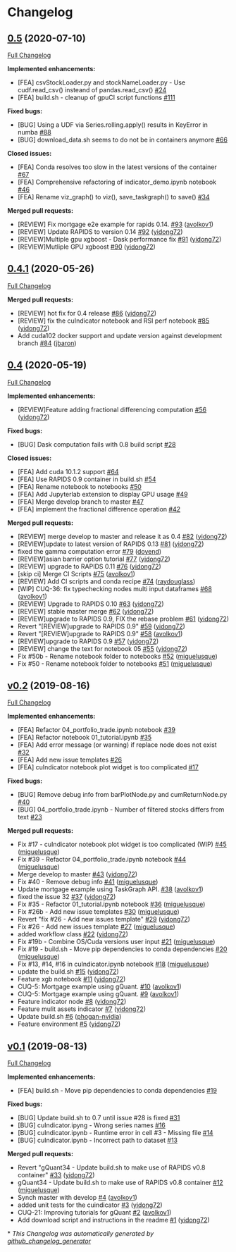 # Changelog

## [0.5](https://github.com/rapidsai/gQuant/tree/0.5) (2020-07-10)

[Full Changelog](https://github.com/rapidsai/gQuant/compare/0.4.1...0.5)

**Implemented enhancements:**

- \[FEA\] csvStockLoader.py and stockNameLoader.py - Use cudf.read\_csv\(\) insteand of pandas.read\_csv\(\) [\#24](https://github.com/rapidsai/gQuant/issues/24)
- \[FEA]  build.sh - cleanup of gpuCI script functions [\#111](https://github.com/rapidsai/gQuant/pull/111)

**Fixed bugs:**

- \[BUG\] Using a UDF via Series.rolling.apply\(\) results in KeyError in numba [\#88](https://github.com/rapidsai/gQuant/issues/88)
- \[BUG\] download\_data.sh seems to do not be in containers anymore [\#66](https://github.com/rapidsai/gQuant/issues/66)

**Closed issues:**

- \[FEA\] Conda resolves too slow in the latest versions of the container [\#67](https://github.com/rapidsai/gQuant/issues/67)
- \[FEA\] Comprehensive refactoring of indicator\_demo.ipynb notebook [\#46](https://github.com/rapidsai/gQuant/issues/46)
- \[FEA\] Rename viz\_graph\(\) to viz\(\), save\_taskgraph\(\) to save\(\) [\#34](https://github.com/rapidsai/gQuant/issues/34)

**Merged pull requests:**

- \[REVIEW\] Fix mortgage e2e example for rapids 0.14. [\#93](https://github.com/rapidsai/gQuant/pull/93) ([avolkov1](https://github.com/avolkov1))
- \[REVIEW\] Update RAPIDS to version 0.14 [\#92](https://github.com/rapidsai/gQuant/pull/92) ([yidong72](https://github.com/yidong72))
- \[REVIEW\]Multiple gpu xgboost - Dask performance fix [\#91](https://github.com/rapidsai/gQuant/pull/91) ([yidong72](https://github.com/yidong72))
- \[REVIEW\]Mutliple GPU xgboost [\#90](https://github.com/rapidsai/gQuant/pull/90) ([yidong72](https://github.com/yidong72))

## [0.4.1](https://github.com/rapidsai/gQuant/tree/0.4.1) (2020-05-26)

[Full Changelog](https://github.com/rapidsai/gQuant/compare/0.4...0.4.1)

**Merged pull requests:**

- \[REVIEW\] hot fix for 0.4 release [\#86](https://github.com/rapidsai/gQuant/pull/86) ([yidong72](https://github.com/yidong72))
- \[REVIEW\] fix the cuIndicator notebook and RSI perf notebook [\#85](https://github.com/rapidsai/gQuant/pull/85) ([yidong72](https://github.com/yidong72))
- Add cuda102 docker support and update version against development branch [\#84](https://github.com/rapidsai/gQuant/pull/84) ([jbaron](https://github.com/jbaron))

## [0.4](https://github.com/rapidsai/gQuant/tree/0.4) (2020-05-19)

[Full Changelog](https://github.com/rapidsai/gQuant/compare/v0.2...0.4)

**Implemented enhancements:**

- \[REVIEW\]Feature adding fractional differencing computation [\#56](https://github.com/rapidsai/gQuant/pull/56) ([yidong72](https://github.com/yidong72))

**Fixed bugs:**

- \[BUG\] Dask computation fails with 0.8 build script [\#28](https://github.com/rapidsai/gQuant/issues/28)

**Closed issues:**

- \[FEA\] Add cuda 10.1.2 support [\#64](https://github.com/rapidsai/gQuant/issues/64)
- \[FEA\] Use RAPIDS 0.9 container in build.sh [\#54](https://github.com/rapidsai/gQuant/issues/54)
- \[FEA\] Rename notebook to notebooks [\#50](https://github.com/rapidsai/gQuant/issues/50)
- \[FEA\] Add Jupyterlab extension to display GPU usage [\#49](https://github.com/rapidsai/gQuant/issues/49)
- \[FEA\] Merge develop branch to master [\#47](https://github.com/rapidsai/gQuant/issues/47)
- \[FEA\] implement the fractional difference operation [\#42](https://github.com/rapidsai/gQuant/issues/42)

**Merged pull requests:**

- \[REVIEW\] merge develop to master and release it as 0.4 [\#82](https://github.com/rapidsai/gQuant/pull/82) ([yidong72](https://github.com/yidong72))
- \[REVIEW\]update to latest version of RAPIDS 0.13 [\#81](https://github.com/rapidsai/gQuant/pull/81) ([yidong72](https://github.com/yidong72))
- fixed the gamma computation error [\#79](https://github.com/rapidsai/gQuant/pull/79) ([doyend](https://github.com/doyend))
- \[REVIEW\]asian barrier option  tutorial [\#77](https://github.com/rapidsai/gQuant/pull/77) ([yidong72](https://github.com/yidong72))
- \[REVIEW\] upgrade to RAPIDS 0.11 [\#76](https://github.com/rapidsai/gQuant/pull/76) ([yidong72](https://github.com/yidong72))
- \[skip ci\] Merge CI Scripts [\#75](https://github.com/rapidsai/gQuant/pull/75) ([avolkov1](https://github.com/avolkov1))
- \[REVIEW\] Add CI scripts and conda recipe [\#74](https://github.com/rapidsai/gQuant/pull/74) ([raydouglass](https://github.com/raydouglass))
- \[WIP\] CUQ-36: fix typechecking nodes multi input dataframes [\#68](https://github.com/rapidsai/gQuant/pull/68) ([avolkov1](https://github.com/avolkov1))
- \[REVIEW\] Upgrade to RAPIDS 0.10 [\#63](https://github.com/rapidsai/gQuant/pull/63) ([yidong72](https://github.com/yidong72))
- \[REVIEW\] stable master merge [\#62](https://github.com/rapidsai/gQuant/pull/62) ([yidong72](https://github.com/yidong72))
- \[REVIEW\]upgrade to RAPIDS 0.9, FIX the rebase problem [\#61](https://github.com/rapidsai/gQuant/pull/61) ([yidong72](https://github.com/yidong72))
- Revert "\[REVIEW\]upgrade to RAPIDS 0.9" [\#59](https://github.com/rapidsai/gQuant/pull/59) ([yidong72](https://github.com/yidong72))
- Revert "\[REVIEW\]upgrade to RAPIDS 0.9" [\#58](https://github.com/rapidsai/gQuant/pull/58) ([avolkov1](https://github.com/avolkov1))
- \[REVIEW\]upgrade to RAPIDS 0.9 [\#57](https://github.com/rapidsai/gQuant/pull/57) ([yidong72](https://github.com/yidong72))
- \[REVIEW\] change the text for notebook 05 [\#55](https://github.com/rapidsai/gQuant/pull/55) ([yidong72](https://github.com/yidong72))
- Fix \#50b - Rename notebook folder to notebooks [\#52](https://github.com/rapidsai/gQuant/pull/52) ([miguelusque](https://github.com/miguelusque))
- Fix \#50 - Rename notebook folder to notebooks [\#51](https://github.com/rapidsai/gQuant/pull/51) ([miguelusque](https://github.com/miguelusque))

## [v0.2](https://github.com/rapidsai/gQuant/tree/v0.2) (2019-08-16)

[Full Changelog](https://github.com/rapidsai/gQuant/compare/v0.1...v0.2)

**Implemented enhancements:**

- \[FEA\] Refactor 04\_portfolio\_trade.ipynb notebook [\#39](https://github.com/rapidsai/gQuant/issues/39)
- \[FEA\] Refactor notebook 01\_tutorial.ipynb [\#35](https://github.com/rapidsai/gQuant/issues/35)
- \[FEA\] Add error message \(or warning\) if replace node does not exist [\#32](https://github.com/rapidsai/gQuant/issues/32)
- \[FEA\] Add new issue templates [\#26](https://github.com/rapidsai/gQuant/issues/26)
- \[FEA\] cuIndicator notebook plot widget is too complicated [\#17](https://github.com/rapidsai/gQuant/issues/17)

**Fixed bugs:**

- \[BUG\] Remove debug info from barPlotNode.py and cumReturnNode.py [\#40](https://github.com/rapidsai/gQuant/issues/40)
- \[BUG\] 04\_portfolio\_trade.ipynb - Number of filtered stocks differs from text [\#23](https://github.com/rapidsai/gQuant/issues/23)

**Merged pull requests:**

- Fix \#17 - cuIndicator notebook plot widget is too complicated \(WIP\) [\#45](https://github.com/rapidsai/gQuant/pull/45) ([miguelusque](https://github.com/miguelusque))
- Fix \#39 - Refactor 04\_portfolio\_trade.ipynb notebook [\#44](https://github.com/rapidsai/gQuant/pull/44) ([miguelusque](https://github.com/miguelusque))
- Merge develop to master [\#43](https://github.com/rapidsai/gQuant/pull/43) ([yidong72](https://github.com/yidong72))
- Fix \#40 - Remove debug info [\#41](https://github.com/rapidsai/gQuant/pull/41) ([miguelusque](https://github.com/miguelusque))
- Update mortgage example using TaskGraph API. [\#38](https://github.com/rapidsai/gQuant/pull/38) ([avolkov1](https://github.com/avolkov1))
- fixed the issue 32 [\#37](https://github.com/rapidsai/gQuant/pull/37) ([yidong72](https://github.com/yidong72))
- Fix \#35 - Refactor 01\_tutorial.ipynb notebook [\#36](https://github.com/rapidsai/gQuant/pull/36) ([miguelusque](https://github.com/miguelusque))
- Fix \#26b - Add new issue templates [\#30](https://github.com/rapidsai/gQuant/pull/30) ([miguelusque](https://github.com/miguelusque))
- Revert "fix \#26 - Add new issues template" [\#29](https://github.com/rapidsai/gQuant/pull/29) ([yidong72](https://github.com/yidong72))
- Fix \#26 - Add new issues template [\#27](https://github.com/rapidsai/gQuant/pull/27) ([miguelusque](https://github.com/miguelusque))
- added workflow class [\#22](https://github.com/rapidsai/gQuant/pull/22) ([yidong72](https://github.com/yidong72))
- Fix \#19b - Combine OS/Cuda versions user input [\#21](https://github.com/rapidsai/gQuant/pull/21) ([miguelusque](https://github.com/miguelusque))
- Fix \#19 - build.sh - Move pip dependencies to conda dependencies [\#20](https://github.com/rapidsai/gQuant/pull/20) ([miguelusque](https://github.com/miguelusque))
- Fix \#13, \#14, \#16 in cuIndicator.ipynb notebook [\#18](https://github.com/rapidsai/gQuant/pull/18) ([miguelusque](https://github.com/miguelusque))
- update the build.sh [\#15](https://github.com/rapidsai/gQuant/pull/15) ([yidong72](https://github.com/yidong72))
- Feature xgb notebook [\#11](https://github.com/rapidsai/gQuant/pull/11) ([yidong72](https://github.com/yidong72))
- CUQ-5: Mortgage example using gQuant. [\#10](https://github.com/rapidsai/gQuant/pull/10) ([avolkov1](https://github.com/avolkov1))
- CUQ-5: Mortgage example using  gQuant. [\#9](https://github.com/rapidsai/gQuant/pull/9) ([avolkov1](https://github.com/avolkov1))
- Feature indicator node [\#8](https://github.com/rapidsai/gQuant/pull/8) ([yidong72](https://github.com/yidong72))
- Feature mulit assets indicator [\#7](https://github.com/rapidsai/gQuant/pull/7) ([yidong72](https://github.com/yidong72))
- Update build.sh [\#6](https://github.com/rapidsai/gQuant/pull/6) ([phogan-nvidia](https://github.com/phogan-nvidia))
- Feature environment [\#5](https://github.com/rapidsai/gQuant/pull/5) ([yidong72](https://github.com/yidong72))

## [v0.1](https://github.com/rapidsai/gQuant/tree/v0.1) (2019-08-13)

[Full Changelog](https://github.com/rapidsai/gQuant/compare/e4a967fc9e3289fdbfa37e7a7b84887579332b42...v0.1)

**Implemented enhancements:**

- \[FEA\] build.sh - Move pip dependencies to conda dependencies [\#19](https://github.com/rapidsai/gQuant/issues/19)

**Fixed bugs:**

- \[BUG\] Update build.sh to 0.7 until issue \#28 is fixed [\#31](https://github.com/rapidsai/gQuant/issues/31)
- \[BUG\] cuIndicator.ipyng - Wrong series names [\#16](https://github.com/rapidsai/gQuant/issues/16)
- \[BUG\] cuIndicator.ipynb - Runtime error in cell \#3 - Missing file [\#14](https://github.com/rapidsai/gQuant/issues/14)
- \[BUG\] cuIndicator.ipynb - Incorrect path to dataset [\#13](https://github.com/rapidsai/gQuant/issues/13)

**Merged pull requests:**

- Revert "gQuant34 - Update build.sh to make use of RAPIDS v0.8 container" [\#33](https://github.com/rapidsai/gQuant/pull/33) ([yidong72](https://github.com/yidong72))
- gQuant34 - Update build.sh to make use of RAPIDS v0.8 container [\#12](https://github.com/rapidsai/gQuant/pull/12) ([miguelusque](https://github.com/miguelusque))
- Synch master with develop [\#4](https://github.com/rapidsai/gQuant/pull/4) ([avolkov1](https://github.com/avolkov1))
- added unit tests for the cuindicator [\#3](https://github.com/rapidsai/gQuant/pull/3) ([yidong72](https://github.com/yidong72))
- CUQ-21: Improving tutorials for gQuant [\#2](https://github.com/rapidsai/gQuant/pull/2) ([avolkov1](https://github.com/avolkov1))
- Add download script and instructions in the readme [\#1](https://github.com/rapidsai/gQuant/pull/1) ([yidong72](https://github.com/yidong72))



\* *This Changelog was automatically generated by [github_changelog_generator](https://github.com/github-changelog-generator/github-changelog-generator)*
